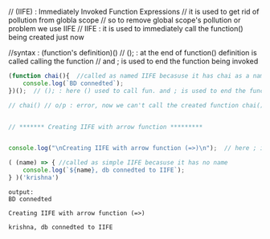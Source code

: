 // (IIFE) : Immediately Invoked Function Expressions
// it is used to get rid of pollution from globla scope 
// so to remove global scope's pollution or problem we use IIFE
//  IIFE : it is used to immediately call the function() being created just now

//syntax : (function's definition)() // (); : at the end of function() definition is called calling the function
                                     // and ; is used to end the function being invoked

```javascript
(function chai(){  //called as named IIFE becasuse it has chai as a name
    console.log(`BD connedted`);
})();  // (); : here () used to call fun. and ; is used to end the function being invoked

// chai() // o/p : error, now we can't call the created function chai()


// ******* Creating IIFE with arrow function *********


console.log("\nCreating IIFE with arrow function (=>)\n");  // here ; is needed else arrow fun. will not work

( (name) => { //called as simple IIFE becasuse it has no name
    console.log(`${name}, db connedted to IIFE`);
} )('krishna')
```
```
output:
BD connedted

Creating IIFE with arrow function (=>)

krishna, db connedted to IIFE
```
 

 



